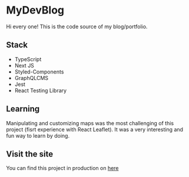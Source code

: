 # MyDevBlog

Hi every one! This is the code source of my blog/portfolio.

## Stack
- TypeScript
- Next JS
- Styled-Components
- GraphQLCMS
- Jest
- React Testing Library

## Learning

Manipulating and customizing maps was the most challenging of this project (fisrt experience with React Leaflet). It was a very interesting and fun way to learn by doing.

## Visit the site

You can find this project in production on [here](https://www.alaingauthier.dev)

